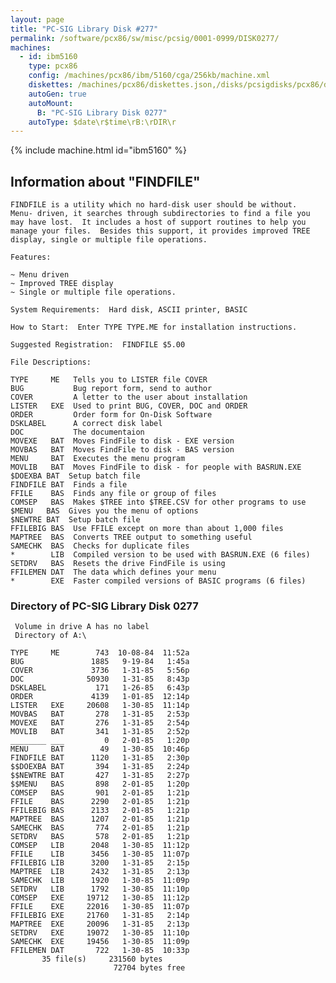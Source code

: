 ```yaml
---
layout: page
title: "PC-SIG Library Disk #277"
permalink: /software/pcx86/sw/misc/pcsig/0001-0999/DISK0277/
machines:
  - id: ibm5160
    type: pcx86
    config: /machines/pcx86/ibm/5160/cga/256kb/machine.xml
    diskettes: /machines/pcx86/diskettes.json,/disks/pcsigdisks/pcx86/diskettes.json
    autoGen: true
    autoMount:
      B: "PC-SIG Library Disk 0277"
    autoType: $date\r$time\rB:\rDIR\r
---
```


{% include machine.html id="ibm5160" %}

## Information about "FINDFILE"

    FINDFILE is a utility which no hard-disk user should be without.
    Menu- driven, it searches through subdirectories to find a file you
    may have lost.  It includes a host of support routines to help you
    manage your files.  Besides this support, it provides improved TREE
    display, single or multiple file operations.
    
    Features:
    
    ~ Menu driven
    ~ Improved TREE display
    ~ Single or multiple file operations.
    
    System Requirements:  Hard disk, ASCII printer, BASIC
    
    How to Start:  Enter TYPE TYPE.ME for installation instructions.
    
    Suggested Registration:  FINDFILE $5.00
    
    File Descriptions:
    
    TYPE     ME   Tells you to LISTER file COVER
    BUG           Bug report form, send to author
    COVER         A letter to the user about installation
    LISTER   EXE  Used to print BUG, COVER, DOC and ORDER
    ORDER         Order form for On-Disk Software
    DSKLABEL      A correct disk label
    DOC           The documentaion
    MOVEXE   BAT  Moves FindFile to disk - EXE version
    MOVBAS   BAT  Moves FindFile to disk - BAS version
    MENU     BAT  Executes the menu program
    MOVLIB   BAT  Moves FindFile to disk - for people with BASRUN.EXE
    $DOEXBA BAT  Setup batch file
    FINDFILE BAT  Finds a file
    FFILE    BAS  Finds any file or group of files
    COMSEP   BAS  Makes $TREE into $TREE.CSV for other programs to use
    $MENU   BAS  Gives you the menu of options
    $NEWTRE BAT  Setup batch file
    FFILEBIG BAS  Use FFILE except on more than about 1,000 files
    MAPTREE  BAS  Converts TREE output to something useful
    SAMECHK  BAS  Checks for duplicate files
    *        LIB  Compiled version to be used with BASRUN.EXE (6 files)
    SETDRV   BAS  Resets the drive FindFile is using
    FFILEMEN DAT  The data which defines your menu
    *        EXE  Faster compiled versions of BASIC programs (6 files)

### Directory of PC-SIG Library Disk 0277

     Volume in drive A has no label
     Directory of A:\

    TYPE     ME        743  10-08-84  11:52a
    BUG               1885   9-19-84   1:45a
    COVER             3736   1-31-85   5:56p
    DOC              50930   1-31-85   8:43p
    DSKLABEL           171   1-26-85   6:43p
    ORDER             4139   1-01-85  12:14p
    LISTER   EXE     20608   1-30-85  11:14p
    MOVBAS   BAT       278   1-31-85   2:53p
    MOVEXE   BAT       276   1-31-85   2:54p
    MOVLIB   BAT       341   1-31-85   2:52p
    ________ ___         0   2-01-85   1:20p
    MENU     BAT        49   1-30-85  10:46p
    FINDFILE BAT      1120   1-31-85   2:30p
    $$DOEXBA BAT       394   1-31-85   2:24p
    $$NEWTRE BAT       427   1-31-85   2:27p
    $$MENU   BAS       898   2-01-85   1:20p
    COMSEP   BAS       901   2-01-85   1:21p
    FFILE    BAS      2290   2-01-85   1:21p
    FFILEBIG BAS      2133   2-01-85   1:21p
    MAPTREE  BAS      1207   2-01-85   1:21p
    SAMECHK  BAS       774   2-01-85   1:21p
    SETDRV   BAS       578   2-01-85   1:21p
    COMSEP   LIB      2048   1-30-85  11:12p
    FFILE    LIB      3456   1-30-85  11:07p
    FFILEBIG LIB      3200   1-31-85   2:15p
    MAPTREE  LIB      2432   1-31-85   2:13p
    SAMECHK  LIB      1920   1-30-85  11:09p
    SETDRV   LIB      1792   1-30-85  11:10p
    COMSEP   EXE     19712   1-30-85  11:12p
    FFILE    EXE     22016   1-30-85  11:07p
    FFILEBIG EXE     21760   1-31-85   2:14p
    MAPTREE  EXE     20096   1-31-85   2:13p
    SETDRV   EXE     19072   1-30-85  11:10p
    SAMECHK  EXE     19456   1-30-85  11:09p
    FFILEMEN DAT       722   1-30-85  10:33p
           35 file(s)     231560 bytes
                           72704 bytes free
